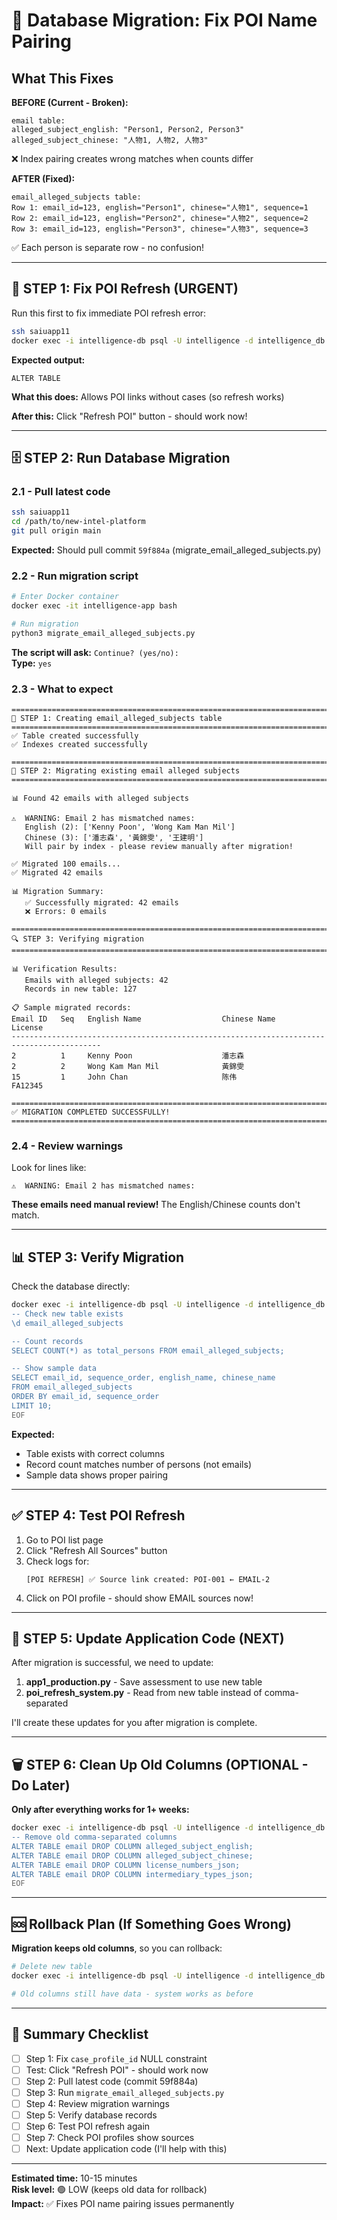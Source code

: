 # 🚀 Database Migration: Fix POI Name Pairing

## What This Fixes

**BEFORE (Current - Broken):**
```
email table:
alleged_subject_english: "Person1, Person2, Person3"
alleged_subject_chinese: "人物1, 人物2, 人物3"
```
❌ Index pairing creates wrong matches when counts differ

**AFTER (Fixed):**
```
email_alleged_subjects table:
Row 1: email_id=123, english="Person1", chinese="人物1", sequence=1
Row 2: email_id=123, english="Person2", chinese="人物2", sequence=2
Row 3: email_id=123, english="Person3", chinese="人物3", sequence=3
```
✅ Each person is separate row - no confusion!

---

## 🔧 STEP 1: Fix POI Refresh (URGENT)

Run this first to fix immediate POI refresh error:

```bash
ssh saiuapp11
docker exec -i intelligence-db psql -U intelligence -d intelligence_db -c "ALTER TABLE poi_intelligence_link ALTER COLUMN case_profile_id DROP NOT NULL;"
```

**Expected output:**
```
ALTER TABLE
```

**What this does:** Allows POI links without cases (so refresh works)

**After this:** Click "Refresh POI" button - should work now!

---

## 🗄️ STEP 2: Run Database Migration

### 2.1 - Pull latest code

```bash
ssh saiuapp11
cd /path/to/new-intel-platform
git pull origin main
```

**Expected:** Should pull commit `59f884a` (migrate_email_alleged_subjects.py)

### 2.2 - Run migration script

```bash
# Enter Docker container
docker exec -it intelligence-app bash

# Run migration
python3 migrate_email_alleged_subjects.py
```

**The script will ask:** `Continue? (yes/no):`  
**Type:** `yes`

### 2.3 - What to expect

```
================================================================================
🔧 STEP 1: Creating email_alleged_subjects table
================================================================================
✅ Table created successfully
✅ Indexes created successfully

================================================================================
🔄 STEP 2: Migrating existing email alleged subjects
================================================================================

📊 Found 42 emails with alleged subjects

⚠️  WARNING: Email 2 has mismatched names:
   English (2): ['Kenny Poon', 'Wong Kam Man Mil']
   Chinese (3): ['潘志森', '黃錦雯', '王建明']
   Will pair by index - please review manually after migration!

✅ Migrated 100 emails...
✅ Migrated 42 emails

📊 Migration Summary:
   ✅ Successfully migrated: 42 emails
   ❌ Errors: 0 emails

================================================================================
🔍 STEP 3: Verifying migration
================================================================================

📊 Verification Results:
   Emails with alleged subjects: 42
   Records in new table: 127

📋 Sample migrated records:
Email ID   Seq   English Name                  Chinese Name         License        
------------------------------------------------------------------------------------------
2          1     Kenny Poon                    潘志森                              
2          2     Wong Kam Man Mil              黃錦雯                              
15         1     John Chan                     陈伟                 FA12345        

================================================================================
✅ MIGRATION COMPLETED SUCCESSFULLY!
================================================================================
```

### 2.4 - Review warnings

Look for lines like:
```
⚠️  WARNING: Email 2 has mismatched names:
```

**These emails need manual review!** The English/Chinese counts don't match.

---

## 📊 STEP 3: Verify Migration

Check the database directly:

```bash
docker exec -i intelligence-db psql -U intelligence -d intelligence_db << 'EOF'
-- Check new table exists
\d email_alleged_subjects

-- Count records
SELECT COUNT(*) as total_persons FROM email_alleged_subjects;

-- Show sample data
SELECT email_id, sequence_order, english_name, chinese_name 
FROM email_alleged_subjects 
ORDER BY email_id, sequence_order 
LIMIT 10;
EOF
```

**Expected:**
- Table exists with correct columns
- Record count matches number of persons (not emails)
- Sample data shows proper pairing

---

## ✅ STEP 4: Test POI Refresh

1. Go to POI list page
2. Click "Refresh All Sources" button
3. Check logs for:
   ```
   [POI REFRESH] ✅ Source link created: POI-001 ← EMAIL-2
   ```
4. Click on POI profile - should show EMAIL sources now!

---

## 🔧 STEP 5: Update Application Code (NEXT)

After migration is successful, we need to update:

1. **app1_production.py** - Save assessment to use new table
2. **poi_refresh_system.py** - Read from new table instead of comma-separated

I'll create these updates for you after migration is complete.

---

## 🗑️ STEP 6: Clean Up Old Columns (OPTIONAL - Do Later)

**Only after everything works for 1+ weeks:**

```bash
docker exec -i intelligence-db psql -U intelligence -d intelligence_db << 'EOF'
-- Remove old comma-separated columns
ALTER TABLE email DROP COLUMN alleged_subject_english;
ALTER TABLE email DROP COLUMN alleged_subject_chinese;
ALTER TABLE email DROP COLUMN license_numbers_json;
ALTER TABLE email DROP COLUMN intermediary_types_json;
EOF
```

---

## 🆘 Rollback Plan (If Something Goes Wrong)

**Migration keeps old columns**, so you can rollback:

```bash
# Delete new table
docker exec -i intelligence-db psql -U intelligence -d intelligence_db -c "DROP TABLE email_alleged_subjects;"

# Old columns still have data - system works as before
```

---

## 📝 Summary Checklist

- [ ] Step 1: Fix `case_profile_id` NULL constraint
- [ ] Test: Click "Refresh POI" - should work now
- [ ] Step 2: Pull latest code (commit 59f884a)
- [ ] Step 3: Run `migrate_email_alleged_subjects.py`
- [ ] Step 4: Review migration warnings
- [ ] Step 5: Verify database records
- [ ] Step 6: Test POI refresh again
- [ ] Step 7: Check POI profiles show sources
- [ ] Next: Update application code (I'll help with this)

---

**Estimated time:** 10-15 minutes  
**Risk level:** 🟢 LOW (keeps old data for rollback)  
**Impact:** ✅ Fixes POI name pairing issues permanently
